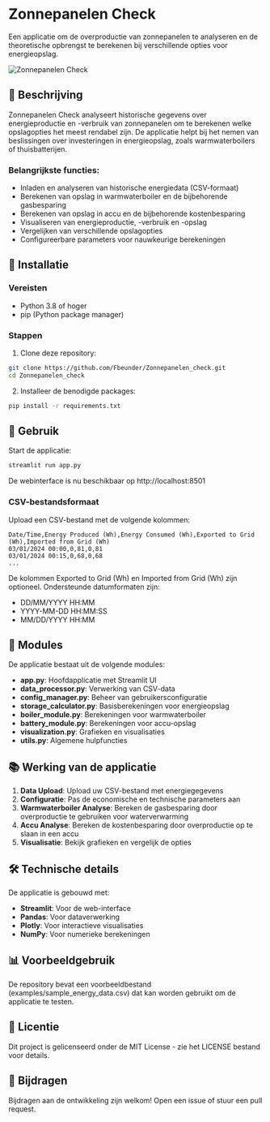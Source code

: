 # Zonnepanelen Check

Een applicatie om de overproductie van zonnepanelen te analyseren en de theoretische opbrengst te berekenen bij verschillende opties voor energieopslag.

![Zonnepanelen Check](https://via.placeholder.com/800x400?text=Zonnepanelen+Check)

## 📝 Beschrijving

Zonnepanelen Check analyseert historische gegevens over energieproductie en -verbruik van zonnepanelen om te berekenen welke opslagopties het meest rendabel zijn. De applicatie helpt bij het nemen van beslissingen over investeringen in energieopslag, zoals warmwaterboilers of thuisbatterijen.

### Belangrijkste functies:
- Inladen en analyseren van historische energiedata (CSV-formaat)
- Berekenen van opslag in warmwaterboiler en de bijbehorende gasbesparing
- Berekenen van opslag in accu en de bijbehorende kostenbesparing
- Visualiseren van energieproductie, -verbruik en -opslag
- Vergelijken van verschillende opslagopties
- Configureerbare parameters voor nauwkeurige berekeningen

## 🚀 Installatie

### Vereisten
- Python 3.8 of hoger
- pip (Python package manager)

### Stappen
1. Clone deze repository:
```bash
git clone https://github.com/Fbeunder/Zonnepanelen_check.git
cd Zonnepanelen_check
```

2. Installeer de benodigde packages:
```bash
pip install -r requirements.txt
```

## 🔧 Gebruik

Start de applicatie:
```bash
streamlit run app.py
```

De webinterface is nu beschikbaar op http://localhost:8501

### CSV-bestandsformaat
Upload een CSV-bestand met de volgende kolommen:
```
Date/Time,Energy Produced (Wh),Energy Consumed (Wh),Exported to Grid (Wh),Imported from Grid (Wh)
03/01/2024 00:00,0,81,0,81
03/01/2024 00:15,0,68,0,68
...
```

De kolommen Exported to Grid (Wh) en Imported from Grid (Wh) zijn optioneel. Ondersteunde datumformaten zijn:
- DD/MM/YYYY HH:MM
- YYYY-MM-DD HH:MM:SS
- MM/DD/YYYY HH:MM

## 🧩 Modules

De applicatie bestaat uit de volgende modules:

- **app.py**: Hoofdapplicatie met Streamlit UI
- **data_processor.py**: Verwerking van CSV-data
- **config_manager.py**: Beheer van gebruikersconfiguratie
- **storage_calculator.py**: Basisberekeningen voor energieopslag
- **boiler_module.py**: Berekeningen voor warmwaterboiler
- **battery_module.py**: Berekeningen voor accu-opslag
- **visualization.py**: Grafieken en visualisaties
- **utils.py**: Algemene hulpfuncties

## 📚 Werking van de applicatie

1. **Data Upload**: Upload uw CSV-bestand met energiegegevens
2. **Configuratie**: Pas de economische en technische parameters aan
3. **Warmwaterboiler Analyse**: Bereken de gasbesparing door overproductie te gebruiken voor waterverwarming
4. **Accu Analyse**: Bereken de kostenbesparing door overproductie op te slaan in een accu
5. **Visualisatie**: Bekijk grafieken en vergelijk de opties

## 🛠️ Technische details

De applicatie is gebouwd met:
- **Streamlit**: Voor de web-interface
- **Pandas**: Voor dataverwerking
- **Plotly**: Voor interactieve visualisaties
- **NumPy**: Voor numerieke berekeningen

## 📊 Voorbeeldgebruik

De repository bevat een voorbeeldbestand (examples/sample_energy_data.csv) dat kan worden gebruikt om de applicatie te testen.

## 📜 Licentie

Dit project is gelicenseerd onder de MIT License - zie het LICENSE bestand voor details.

## 👥 Bijdragen

Bijdragen aan de ontwikkeling zijn welkom! Open een issue of stuur een pull request.
